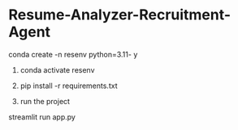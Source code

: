 # Resume-Analyzer-Recruitment-Agent
 conda create -n resenv python=3.11- y 

1. conda activate resenv

2. pip install -r requirements.txt

3.  run the project 

 streamlit run app.py
